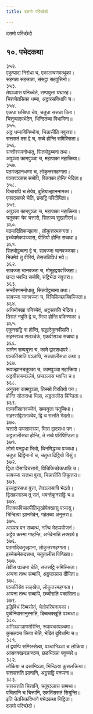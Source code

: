 ```yaml
---
title: दसमो परिच्छेदो

---
```

दसमो परिच्छेदो  


## १०. पभेदकथा

३५२.  
एकुप्पादा निरोधा च, एकालम्बणवत्थुका।  
सहगता सहजाता, संसट्ठा सहवुत्तिनो॥  
३५३.  
तेपञ्ञास पनिच्चेते, सम्पयुत्ता यथारहं।  
चित्तचेतसिका धम्मा, अट्ठारसविधापि च॥  
३५४.  
एकधा छब्बिधा चेव, चतुधा सत्तधा ठिता।  
चित्तुप्पादपभेदेन, भिन्दितब्बा विभाविना॥  
३५५.  
अट्ठ धम्माविनिब्भोगा, भिन्नासीति नवुत्तरा।  
सत्तसतं दस द्वे च, सब्बे होन्ति समिस्सिता॥  
३५६.  
सन्तीरणमनोधातु, सितवोट्ठब्बना तथा।  
अपुञ्ञा कामपुञ्ञा च, महापाका महाक्रिया॥  
३५७.  
पठमज्झानधम्मा च, लोकुत्तरमहग्गता।  
पञ्चपञ्ञास सब्बेपि, वितक्का होन्ति भेदिता॥  
३५८.  
विचारापि च तेयेव, दुतियज्झाननामका।  
एकादसापरे चेति, छसट्ठि परिदीपिता॥  
३५९.  
अपुञ्ञा कामपुञ्ञा च, महापाका महाक्रिया।  
चतुक्का चेव चत्तारो, सितञ्च सुखतीरणं॥  
३६०.  
पठमादितिकज्झाना , लोकुत्तरमहग्गता।  
इच्चेवमेकपञ्ञास, पीतियो होन्ति सब्बथा॥  
३६१.  
सितवोट्ठब्बना द्वे च, सावज्जा चानवज्जका।  
भिन्नमेवं तु वीरियं, तेसत्ततिविधं भवे॥  
३६२.  
सावज्जा चानवज्जा च, मोमूहद्वयवज्जिता।  
छन्दा भवन्ति सब्बेपि, सट्ठिभेदा नवुत्तरा॥  
३६३.  
सन्तीरणमनोधातु, सितवोट्ठब्बना तथा।  
सावज्जा चानवज्जा च, विचिकिच्छाविवज्जिता॥  
३६४.  
अधिमोक्खा पनिच्चेवं, अट्ठसत्तति भेदिता।  
तिसतं नवुति द्वे च, भिन्ना होन्ति पकिण्णका॥  
३६५.  
एकूनसट्ठि वा होन्ति, सद्धादेकूनवीसति।  
सहस्सञ्च सतञ्चेकं, एकवीसञ्च सब्बथा॥  
३६६.  
ञाणेन सम्पयुत्ता च, कामे द्वादसधापरे।  
पञ्चतिंसाति पञ्ञापि, सत्ततालीसधा कथा॥  
३६७.  
रूपज्झानचतुक्का च, कामपुञ्ञा महाक्रिया।  
अट्ठवीसप्पमञ्ञेवं, छप्पञ्ञास भवन्ति च॥  
३६८.  
अनुत्तरा कामपुञ्ञा, तिस्सो विरतियो पन।  
होन्ति सोळसधा भिन्ना, अट्ठतालीस पिण्डिता॥  
३६९.  
पञ्चवीसानवज्जेवं, सम्पयुत्ता चतुब्बिधा।  
सहस्सद्विसतञ्चेव, द्वि च सत्तति भेदतो॥  
३७०.  
चत्तारो पापसामञ्ञा, भिन्ना द्वादसधा पन।  
अट्ठतालीसधा होन्ति, ते सब्बे परिपिण्डिता॥  
३७१.  
लोभो पनट्ठधा भिन्नो, थिनमिद्धञ्च पञ्चधा।  
चतुधा दिट्ठिमानो च, चतुधा दिट्ठियो विसुं॥  
३७२.  
द्विधा दोसादिचत्तारो, विचिकिच्छेकधाति च।  
सावज्जा सत्तधा वुत्ता, भिन्नासीति तिकुत्तरा॥  
३७३.  
इच्चट्ठारसधा वुत्ता, तेपञ्ञासापि भेदतो।  
द्विसहस्सञ्च तु सतं, भवन्तेकूनसट्ठि च॥  
३७४.  
वितक्कविचारपीतिसुखोपेक्खासु पञ्चसु।  
भिन्दित्वा झानभेदेन, गहेतब्बा अनुत्तरा॥  
३७५.  
अञ्ञत्र पन सब्बत्थ, नत्थि भेदप्पयोजनं।  
अट्ठेव कस्मा गय्हन्ति, अभेदेनाति लक्खये॥  
३७६.  
पठमादिचतुज्झाना, लोकुत्तरमहग्गता।  
इच्चेकमेकदसधा, चतुतालीस पिण्डिता॥  
३७७.  
तेवीस पञ्चमा चेति, सत्तसट्ठि समिस्सिता।  
अप्पना तत्थ सब्बापि, अट्ठपञ्ञास दीपिता॥  
३७८.  
पञ्चतिंसेव सङ्खेपा, लोकुत्तरमहग्गता।  
अप्पना तत्थ सब्बापि, छब्बीसति पकासिता॥  
३७९.  
इद्धिविधं दिब्बसोतं, चेतोपरियनामका।  
पुब्बेनिवासानुस्सति, दिब्बचक्खूति पञ्चधा॥  
३८०.  
अभिञ्ञाञाणमीरेन्ति, रूपावचरपञ्चमा।  
कुसलञ्च क्रिया चेति, भेदितं दुविधम्पि च॥  
३८१.  
तं द्वयम्पि सम्मिस्सेत्वा, पञ्चाभिञ्‍ञा च लोकिया।  
आसवक्खयञाणञ्‍च, छळभिञ्‍ञा पवुच्‍चरे॥  
३८२.  
लोकिया च दसाभिञ्‍ञा, भिन्दित्वा कुसलक्रिया।  
सत्तसत्तति झानानि, अट्ठसट्ठि पनप्पना॥  
३८३.  
सत्तसत्तति चित्तानि, चतुपञ्‍ञास सब्बथा।  
पचितानि च चित्तानि, एकतिंससतं सियुन्ति॥  
इति चेतसिकविभागे पभेदकथा निट्ठिता।  
दसमो परिच्छेदो।  
